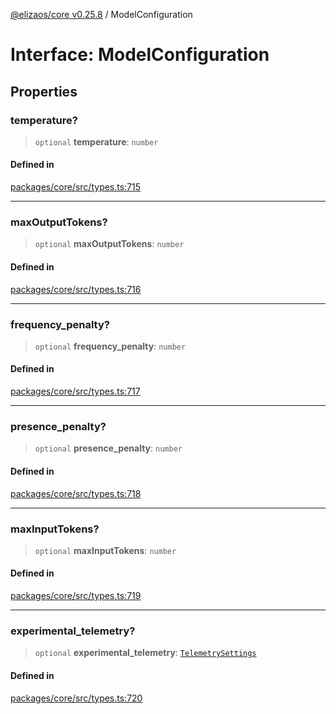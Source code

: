 [@elizaos/core v0.25.8](../index.md) / ModelConfiguration

# Interface: ModelConfiguration

## Properties

### temperature?

> `optional` **temperature**: `number`

#### Defined in

[packages/core/src/types.ts:715](https://github.com/elizaOS/eliza/blob/main/packages/core/src/types.ts#L715)

***

### maxOutputTokens?

> `optional` **maxOutputTokens**: `number`

#### Defined in

[packages/core/src/types.ts:716](https://github.com/elizaOS/eliza/blob/main/packages/core/src/types.ts#L716)

***

### frequency\_penalty?

> `optional` **frequency\_penalty**: `number`

#### Defined in

[packages/core/src/types.ts:717](https://github.com/elizaOS/eliza/blob/main/packages/core/src/types.ts#L717)

***

### presence\_penalty?

> `optional` **presence\_penalty**: `number`

#### Defined in

[packages/core/src/types.ts:718](https://github.com/elizaOS/eliza/blob/main/packages/core/src/types.ts#L718)

***

### maxInputTokens?

> `optional` **maxInputTokens**: `number`

#### Defined in

[packages/core/src/types.ts:719](https://github.com/elizaOS/eliza/blob/main/packages/core/src/types.ts#L719)

***

### experimental\_telemetry?

> `optional` **experimental\_telemetry**: [`TelemetrySettings`](../type-aliases/TelemetrySettings.md)

#### Defined in

[packages/core/src/types.ts:720](https://github.com/elizaOS/eliza/blob/main/packages/core/src/types.ts#L720)
